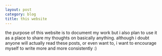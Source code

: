 ```yaml
---
layout: post
category: blog
title: this website
---
```


the purpose of this website is to document my work but i also plan to use it as a place to share my thoughts on basically anything. although i doubt anyone will actually read these posts, or even want to, i want to encourage myself to write more and more consistently :)